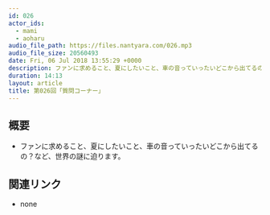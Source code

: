 ```yaml
---
id: 026
actor_ids:
  - mami
  - aoharu
audio_file_path: https://files.nantyara.com/026.mp3
audio_file_size: 20560493
date: Fri, 06 Jul 2018 13:55:29 +0000
description: ファンに求めること、夏にしたいこと、車の音っていったいどこから出てるの？など、世界の謎に迫ります。
duration: 14:13
layout: article
title: 第026回「質問コーナー」
---
```

## 概要

* ファンに求めること、夏にしたいこと、車の音っていったいどこから出てるの？など、世界の謎に迫ります。

## 関連リンク

* none
